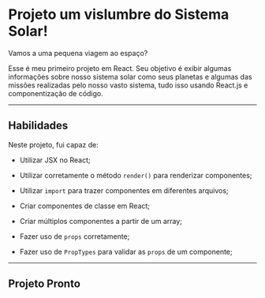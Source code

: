 # Projeto um vislumbre do Sistema Solar!

Vamos a uma pequena viagem ao espaço?

Esse é meu primeiro projeto em React. Seu objetivo é exibir algumas informações sobre nosso sistema solar como seus planetas e algumas das missões realizadas pelo nosso vasto sistema, tudo isso usando React.js e componentização de código.

---

## Habilidades

Neste projeto, fui capaz de:

  - Utilizar JSX no React;

  - Utilizar corretamente o método `render()` para renderizar componentes;

  - Utilizar `import` para trazer componentes em diferentes arquivos;

  - Criar componentes de classe em React;

  - Criar múltiplos componentes a partir de um array;

  - Fazer uso de `props` corretamente;

  - Fazer uso de `PropTypes` para validar as `props` de um componente;

---

## Projeto Pronto
